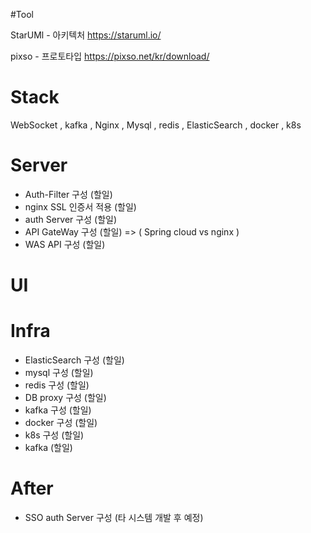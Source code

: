 
#Tool

StarUMl -  아키텍처 
https://staruml.io/ 

pixso - 프로토타입
https://pixso.net/kr/download/



# Stack

WebSocket , kafka , Nginx , Mysql , redis , ElasticSearch , docker , k8s



# Server

- Auth-Filter 구성 (할일)
- nginx SSL 인증서 적용 (할일)
- auth Server 구성 (할일)
- API GateWay 구성 (할일) => ( Spring cloud vs nginx )
- WAS API 구성 (할일)

# UI



# Infra

- ElasticSearch 구성 (할일)
- mysql 구성 (할일)
- redis 구성 (할일)
- DB proxy 구성 (할일)
- kafka 구성 (할일)
- docker 구성 (할일)
- k8s 구성 (할일)
- kafka (할일)

# After

- SSO auth Server 구성 (타 시스템 개발 후 예정)

